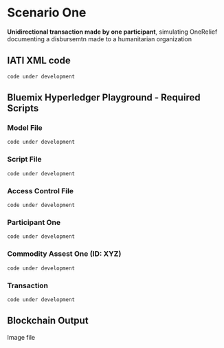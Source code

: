# Scenario One

**Unidirectional transaction made by one participant**, simulating OneRelief documenting a disbursemtn made to a humanitarian organization

## IATI XML code

``` code under development ```

## Bluemix Hyperledger Playground - Required Scripts

### Model File
``` code under development ```

### Script File
``` code under development ```
### Access Control File
``` code under development ```

### Participant One
``` code under development ```

### Commodity Assest One (ID: XYZ)
``` code under development ```

### Transaction
``` code under development ```

## Blockchain Output

Image file
